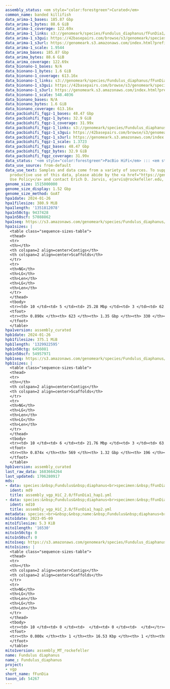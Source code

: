 ```yaml
---
assembly_status: <em style="color:forestgreen">Curated</em>
common_name: banded killifish
data_arima-1_bases: 185.87 Gbp
data_arima-1_bytes: 88.6 GiB
data_arima-1_coverage: 122.69x
data_arima-1_links: s3://genomeark/species/Fundulus_diaphanus/fFunDia1/genomic_data/arima/<br>
data_arima-1_s3gui: https://42basepairs.com/browse/s3/genomeark/species/Fundulus_diaphanus/fFunDia1/genomic_data/arima/
data_arima-1_s3url: https://genomeark.s3.amazonaws.com/index.html?prefix=species/Fundulus_diaphanus/fFunDia1/genomic_data/arima/
data_arima-1_scale: 1.9544
data_arima_bases: 185.87 Gbp
data_arima_bytes: 88.6 GiB
data_arima_coverage: 122.69x
data_bionano-1_bases: N/A
data_bionano-1_bytes: 1.6 GiB
data_bionano-1_coverage: 613.16x
data_bionano-1_links: s3://genomeark/species/Fundulus_diaphanus/fFunDia1/genomic_data/bionano/<br>
data_bionano-1_s3gui: https://42basepairs.com/browse/s3/genomeark/species/Fundulus_diaphanus/fFunDia1/genomic_data/bionano/
data_bionano-1_s3url: https://genomeark.s3.amazonaws.com/index.html?prefix=species/Fundulus_diaphanus/fFunDia1/genomic_data/bionano/
data_bionano-1_scale: 548.4036
data_bionano_bases: N/A
data_bionano_bytes: 1.6 GiB
data_bionano_coverage: 613.16x
data_pacbiohifi_fqgz-1_bases: 48.47 Gbp
data_pacbiohifi_fqgz-1_bytes: 32.9 GiB
data_pacbiohifi_fqgz-1_coverage: 31.99x
data_pacbiohifi_fqgz-1_links: s3://genomeark/species/Fundulus_diaphanus/fFunDia1/genomic_data/pacbio_hifi/<br>
data_pacbiohifi_fqgz-1_s3gui: https://42basepairs.com/browse/s3/genomeark/species/Fundulus_diaphanus/fFunDia1/genomic_data/pacbio_hifi/
data_pacbiohifi_fqgz-1_s3url: https://genomeark.s3.amazonaws.com/index.html?prefix=species/Fundulus_diaphanus/fFunDia1/genomic_data/pacbio_hifi/
data_pacbiohifi_fqgz-1_scale: 1.3723
data_pacbiohifi_fqgz_bases: 48.47 Gbp
data_pacbiohifi_fqgz_bytes: 32.9 GiB
data_pacbiohifi_fqgz_coverage: 31.99x
data_status: '<em style="color:forestgreen">PacBio HiFi</em> ::: <em style="color:forestgreen">Arima</em>'
data_use_source: from-default
data_use_text: Samples and data come from a variety of sources. To support fair and
  productive use of this data, please abide by the <a href="https://genome10k.soe.ucsc.edu/data-use-policies/">Data
  Use Policy</a> and contact Erich D. Jarvis, ejarvis@rockefeller.edu, with any questions.
genome_size: 1515000000
genome_size_display: 1.52 Gbp
genome_size_method: GoAT
hpa1date: 2024-01-26
hpa1filesize: 380.9 MiB
hpa1length: '1351812078'
hpa1n50ctg: 9437428
hpa1n50scf: 57088862
hpa1seq: https://s3.amazonaws.com/genomeark/species/Fundulus_diaphanus/fFunDia1/assembly_curated/fFunDia1.hap1.cur.20240126.fasta.gz
hpa1sizes: |
  <table class="sequence-sizes-table">
  <thead>
  <tr>
  <th></th>
  <th colspan=2 align=center>Contigs</th>
  <th colspan=2 align=center>Scaffolds</th>
  </tr>
  <tr>
  <th>NG</th>
  <th>LG</th>
  <th>Len</th>
  <th>LG</th>
  <th>Len</th>
  </tr>
  </thead>
  <tbody>
  <tr><td> 10 </td><td> 5 </td><td> 25.28 Mbp </td><td> 3 </td><td> 62.97 Mbp </td></tr><tr><td> 20 </td><td> 11 </td><td> 23.28 Mbp </td><td> 5 </td><td> 62.36 Mbp </td></tr><tr><td> 30 </td><td> 19 </td><td> 17.96 Mbp </td><td> 8 </td><td> 59.47 Mbp </td></tr><tr><td> 40 </td><td> 29 </td><td> 12.65 Mbp </td><td> 10 </td><td> 58.15 Mbp </td></tr><tr style="background-color:#cccccc;"><td> 50 </td><td> 43 </td><td style="background-color:#88ff88;"> 9.44 Mbp </td><td> 13 </td><td style="background-color:#88ff88;"> 57.09 Mbp </td></tr><tr><td> 60 </td><td> 64 </td><td> 6.18 Mbp </td><td> 16 </td><td> 54.21 Mbp </td></tr><tr><td> 70 </td><td> 96 </td><td> 3.77 Mbp </td><td> 19 </td><td> 49.44 Mbp </td></tr><tr><td> 80 </td><td> 154 </td><td> 1.83 Mbp </td><td> 22 </td><td> 46.11 Mbp </td></tr><tr><td> 90 </td><td> 0 </td><td>  </td><td> 0 </td><td>  </td></tr><tr><td> 100 </td><td> 0 </td><td>  </td><td> 0 </td><td>  </td></tr></tbody>
  <tfoot>
  <tr><th> 0.890x </th><th> 623 </th><th> 1.35 Gbp </th><th> 330 </th><th> 1.35 Gbp </th></tr>
  </tfoot>
  </table>
hpa1version: assembly_curated
hpb1date: 2024-01-26
hpb1filesize: 375.1 MiB
hpb1length: '1329922595'
hpb1n50ctg: 6456081
hpb1n50scf: 54957971
hpb1seq: https://s3.amazonaws.com/genomeark/species/Fundulus_diaphanus/fFunDia1/assembly_curated/fFunDia1.hap2.cur.20240126.fasta.gz
hpb1sizes: |
  <table class="sequence-sizes-table">
  <thead>
  <tr>
  <th></th>
  <th colspan=2 align=center>Contigs</th>
  <th colspan=2 align=center>Scaffolds</th>
  </tr>
  <tr>
  <th>NG</th>
  <th>LG</th>
  <th>Len</th>
  <th>LG</th>
  <th>Len</th>
  </tr>
  </thead>
  <tbody>
  <tr><td> 10 </td><td> 6 </td><td> 21.76 Mbp </td><td> 3 </td><td> 63.52 Mbp </td></tr><tr><td> 20 </td><td> 15 </td><td> 15.88 Mbp </td><td> 5 </td><td> 61.47 Mbp </td></tr><tr><td> 30 </td><td> 26 </td><td> 12.33 Mbp </td><td> 8 </td><td> 58.20 Mbp </td></tr><tr><td> 40 </td><td> 39 </td><td> 9.72 Mbp </td><td> 10 </td><td> 57.41 Mbp </td></tr><tr style="background-color:#cccccc;"><td> 50 </td><td> 59 </td><td style="background-color:#88ff88;"> 6.46 Mbp </td><td> 13 </td><td style="background-color:#88ff88;"> 54.96 Mbp </td></tr><tr><td> 60 </td><td> 87 </td><td> 4.29 Mbp </td><td> 16 </td><td> 52.78 Mbp </td></tr><tr><td> 70 </td><td> 130 </td><td> 2.66 Mbp </td><td> 19 </td><td> 49.99 Mbp </td></tr><tr><td> 80 </td><td> 216 </td><td> 1.28 Mbp </td><td> 22 </td><td> 45.79 Mbp </td></tr><tr><td> 90 </td><td> 0 </td><td>  </td><td> 0 </td><td>  </td></tr><tr><td> 100 </td><td> 0 </td><td>  </td><td> 0 </td><td>  </td></tr></tbody>
  <tfoot>
  <tr><th> 0.874x </th><th> 569 </th><th> 1.32 Gbp </th><th> 196 </th><th> 1.33 Gbp </th></tr>
  </tfoot>
  </table>
hpb1version: assembly_curated
last_raw_data: 1683664264
last_updated: 1706280917
mds:
- data: species:&nbsp;Fundulus&nbsp;diaphanus<br>specimen:&nbsp;fFunDia1<br>projects:&nbsp;<br>&nbsp;&nbsp;-&nbsp;vgp<br>data_location:&nbsp;S3<br>release_to:&nbsp;S3<br>haplotype_to_curate:&nbsp;hap1<br>hap1:&nbsp;s3://genomeark/species/Fundulus_diaphanus/fFunDia1/assembly_vgp_HiC_2.0/fFunDia1.HiC.hap1.20230523.fasta.gz<br>hap2:&nbsp;s3://genomeark/species/Fundulus_diaphanus/fFunDia1/assembly_vgp_HiC_2.0/fFunDia1.HiC.hap2.20230523.fasta.gz<br>pretext_hap1:&nbsp;s3://genomeark/species/Fundulus_diaphanus/fFunDia1/assembly_vgp_HiC_2.0/evaluation/hap1/pretext/fFunDia1_hap1__s2_heatmap.pretext<br>pretext_hap2:&nbsp;s3://genomeark/species/Fundulus_diaphanus/fFunDia1/assembly_vgp_HiC_2.0/evaluation/hap2/pretext/fFunDia1_hap2__s2_heatmap.pretext<br>kmer_spectra_img:&nbsp;s3://genomeark/species/Fundulus_diaphanus/fFunDia1/assembly_vgp_HiC_2.0/evaluation/merqury/fFunDia1_png/<br>mito:&nbsp;s3://genomeark/species/Fundulus_diaphanus/fFunDia1/assembly_MT_rockefeller/fFunDia1.MT.20230509.fasta.gz<br>pacbio_read_dir:&nbsp;s3://genomeark/species/Fundulus_diaphanus/fFunDia1/genomic_data/pacbio_hifi/<br>pacbio_read_type:&nbsp;hifi<br>bionano_cmap_dir:&nbsp;s3://genomeark/species/Fundulus_diaphanus/fFunDia1/genomic_data/bionano/<br>hic_read_dir:&nbsp;s3://genomeark/species/Fundulus_diaphanus/fFunDia1/genomic_data/arima/<br>pipeline:<br>&nbsp;&nbsp;-&nbsp;hifiasm&nbsp;(0.19.3+galaxy0)<br>&nbsp;&nbsp;-&nbsp;solve&nbsp;(3.7)<br>&nbsp;&nbsp;-&nbsp;yahs&nbsp;(1.2a.2+galaxy1)<br>assembled_by_group:&nbsp;Rockefeller<br>notes:&nbsp;This&nbsp;was&nbsp;a&nbsp;hifiasm-HiC&nbsp;assembly&nbsp;of&nbsp;fFunDia1,&nbsp;resulting&nbsp;in&nbsp;two&nbsp;complete&nbsp;haplotypes.&nbsp;This&nbsp;individual&nbsp;did&nbsp;have&nbsp;bionano&nbsp;data.&nbsp;HiC&nbsp;scaffolding&nbsp;was&nbsp;performed&nbsp;with&nbsp;yahs.&nbsp;The&nbsp;HiC&nbsp;prep&nbsp;was&nbsp;Arima&nbsp;kit&nbsp;2.&nbsp;The&nbsp;kmer&nbsp;spectra&nbsp;indicate&nbsp;a&nbsp;homogametic&nbsp;specimen.&nbsp;I&nbsp;am&nbsp;submitting&nbsp;both&nbsp;hap1&nbsp;&&nbsp;hap2&nbsp;for&nbsp;dual&nbsp;curation.&nbsp;This&nbsp;is&nbsp;the&nbsp;curation&nbsp;ticket&nbsp;for&nbsp;hap1.&nbsp;
  ident: md9
  title: assembly_vgp_HiC_2.0/fFunDia1_hap1.yml
- data: species:&nbsp;Fundulus&nbsp;diaphanus<br>specimen:&nbsp;fFunDia1<br>projects:&nbsp;<br>&nbsp;&nbsp;-&nbsp;vgp<br>data_location:&nbsp;S3<br>release_to:&nbsp;S3<br>haplotype_to_curate:&nbsp;hap2<br>hap1:&nbsp;s3://genomeark/species/Fundulus_diaphanus/fFunDia1/assembly_vgp_HiC_2.0/fFunDia1.HiC.hap1.20230523.fasta.gz<br>hap2:&nbsp;s3://genomeark/species/Fundulus_diaphanus/fFunDia1/assembly_vgp_HiC_2.0/fFunDia1.HiC.hap2.20230523.fasta.gz<br>pretext_hap1:&nbsp;s3://genomeark/species/Fundulus_diaphanus/fFunDia1/assembly_vgp_HiC_2.0/evaluation/hap1/pretext/fFunDia1_hap1__s2_heatmap.pretext<br>pretext_hap2:&nbsp;s3://genomeark/species/Fundulus_diaphanus/fFunDia1/assembly_vgp_HiC_2.0/evaluation/hap2/pretext/fFunDia1_hap2__s2_heatmap.pretext<br>kmer_spectra_img:&nbsp;s3://genomeark/species/Fundulus_diaphanus/fFunDia1/assembly_vgp_HiC_2.0/evaluation/merqury/fFunDia1_png/<br>mito:&nbsp;s3://genomeark/species/Fundulus_diaphanus/fFunDia1/assembly_MT_rockefeller/fFunDia1.MT.20230509.fasta.gz<br>pacbio_read_dir:&nbsp;s3://genomeark/species/Fundulus_diaphanus/fFunDia1/genomic_data/pacbio_hifi/<br>pacbio_read_type:&nbsp;hifi<br>bionano_cmap_dir:&nbsp;s3://genomeark/species/Fundulus_diaphanus/fFunDia1/genomic_data/bionano/<br>hic_read_dir:&nbsp;s3://genomeark/species/Fundulus_diaphanus/fFunDia1/genomic_data/arima/<br>pipeline:<br>&nbsp;&nbsp;-&nbsp;hifiasm&nbsp;(0.19.3+galaxy0)<br>&nbsp;&nbsp;-&nbsp;solve&nbsp;(3.7)<br>&nbsp;&nbsp;-&nbsp;yahs&nbsp;(1.2a.2+galaxy1)<br>assembled_by_group:&nbsp;Rockefeller<br>notes:&nbsp;This&nbsp;was&nbsp;a&nbsp;hifiasm-HiC&nbsp;assembly&nbsp;of&nbsp;fFunDia1,&nbsp;resulting&nbsp;in&nbsp;two&nbsp;complete&nbsp;haplotypes.&nbsp;This&nbsp;individual&nbsp;did&nbsp;have&nbsp;bionano&nbsp;data.&nbsp;HiC&nbsp;scaffolding&nbsp;was&nbsp;performed&nbsp;with&nbsp;yahs.&nbsp;The&nbsp;HiC&nbsp;prep&nbsp;was&nbsp;Arima&nbsp;kit&nbsp;2.&nbsp;The&nbsp;kmer&nbsp;spectra&nbsp;indicate&nbsp;a&nbsp;homogametic&nbsp;specimen.&nbsp;I&nbsp;am&nbsp;submitting&nbsp;both&nbsp;hap1&nbsp;&&nbsp;hap2&nbsp;for&nbsp;dual&nbsp;curation.&nbsp;This&nbsp;is&nbsp;the&nbsp;curation&nbsp;ticket&nbsp;for&nbsp;hap2.&nbsp;
  ident: md10
  title: assembly_vgp_HiC_2.0/fFunDia1_hap2.yml
metadata: species:<br>&nbsp;&nbsp;name:&nbsp;Fundulus&nbsp;diaphanus<br>&nbsp;&nbsp;individuals:<br>&nbsp;&nbsp;-&nbsp;short_name:&nbsp;fFunDia1<br>&nbsp;&nbsp;short_name:&nbsp;fFunDia<br>&nbsp;&nbsp;taxon_id:&nbsp;54267<br>&nbsp;&nbsp;common_name:&nbsp;banded&nbsp;killifish<br>&nbsp;&nbsp;genome_size:&nbsp;1515000000<br>&nbsp;&nbsp;genome_size_method:&nbsp;GoAT<br>&nbsp;&nbsp;order:<br>&nbsp;&nbsp;&nbsp;&nbsp;name:&nbsp;Cyprinodontiformes<br>&nbsp;&nbsp;family:<br>&nbsp;&nbsp;&nbsp;&nbsp;name:&nbsp;Fundulidae<br>&nbsp;&nbsp;project:&nbsp;[&nbsp;vgp&nbsp;]<br>
mito1date: 2023-05-09
mito1filesize: 5.3 KiB
mito1length: '16530'
mito1n50ctg: 0
mito1n50scf: 0
mito1seq: https://s3.amazonaws.com/genomeark/species/Fundulus_diaphanus/fFunDia1/assembly_MT_rockefeller/fFunDia1.MT.20230509.fasta.gz
mito1sizes: |
  <table class="sequence-sizes-table">
  <thead>
  <tr>
  <th></th>
  <th colspan=2 align=center>Contigs</th>
  <th colspan=2 align=center>Scaffolds</th>
  </tr>
  <tr>
  <th>NG</th>
  <th>LG</th>
  <th>Len</th>
  <th>LG</th>
  <th>Len</th>
  </tr>
  </thead>
  <tbody>
  <tr><td> 10 </td><td> 0 </td><td>  </td><td> 0 </td><td>  </td></tr><tr><td> 20 </td><td> 0 </td><td>  </td><td> 0 </td><td>  </td></tr><tr><td> 30 </td><td> 0 </td><td>  </td><td> 0 </td><td>  </td></tr><tr><td> 40 </td><td> 0 </td><td>  </td><td> 0 </td><td>  </td></tr><tr style="background-color:#cccccc;"><td> 50 </td><td> 0 </td><td style="background-color:#ff8888;">  </td><td> 0 </td><td style="background-color:#ff8888;">  </td></tr><tr><td> 60 </td><td> 0 </td><td>  </td><td> 0 </td><td>  </td></tr><tr><td> 70 </td><td> 0 </td><td>  </td><td> 0 </td><td>  </td></tr><tr><td> 80 </td><td> 0 </td><td>  </td><td> 0 </td><td>  </td></tr><tr><td> 90 </td><td> 0 </td><td>  </td><td> 0 </td><td>  </td></tr><tr><td> 100 </td><td> 0 </td><td>  </td><td> 0 </td><td>  </td></tr></tbody>
  <tfoot>
  <tr><th> 0.000x </th><th> 1 </th><th> 16.53 Kbp </th><th> 1 </th><th> 16.53 Kbp </th></tr>
  </tfoot>
  </table>
mito1version: assembly_MT_rockefeller
name: Fundulus diaphanus
name_: Fundulus_diaphanus
project:
- vgp
short_name: fFunDia
taxon_id: 54267
---
```

